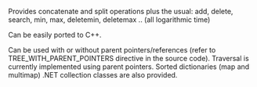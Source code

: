 Provides concatenate and split operations plus the usual: add, delete, search, min, max, deletemin, deletemax .. (all logarithmic time)

Can be easily ported to C++.

Can be used with or without parent pointers/references (refer to TREE\_WITH\_PARENT\_POINTERS directive in the source code). Traversal is currently implemented using parent pointers. Sorted dictionaries (map and multimap) .NET collection classes are also provided.